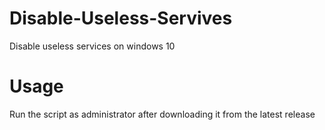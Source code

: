 # Disable-Useless-Servives
Disable useless services on windows 10

# Usage
Run the script as administrator after downloading it from the latest release
